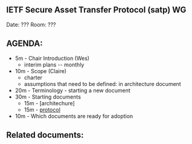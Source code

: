 ## IETF Secure Asset Transfer Protocol (satp) WG

Date: ???
Room: ???

## AGENDA:

- 5m - Chair Introduction (Wes)
    - interim plans -- monthly
- 10m - Scope (Claire)
    - charter
    - assumptions that need to be defined: in architecture document
- 20m - Terminology - starting a new document
- 30m - Starting documents
    - 15m - [architechure]
    - 15m - [protocol]
- 10m - Which documents are ready for adoption

## Related documents:

[architecture]: https://datatracker.ietf.org/doc/draft-hardjono-sat-architecture
[protocol]: https://datatracker.ietf.org/doc/draft-hargreaves-sat-core/

